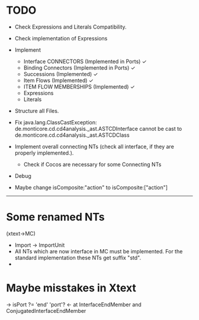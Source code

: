 # TODO
- Check Expressions and Literals Compatibility.
- Check implementation of Expressions
- Implement 
    - Interface CONNECTORS (Implemented in Ports) &check;
    - Binding Connectors (Implemented in Ports) &check;
    - Successions (Implemented) &check;
    - Item Flows  (Implemented) &check;
    - ITEM FLOW MEMBERSHIPS  (Implemented) &check;
    - Expressions
    - Literals
- Structure all Files.
- Fix java.lang.ClassCastException: de.monticore.cd.cd4analysis._ast.ASTCDInterface cannot be cast to 
    de.monticore.cd.cd4analysis._ast.ASTCDClass
- Implement overall connecting NTs (check all interface, if they are properly implemented.).
   - Check if Cocos are necessary for some Connecting NTs


 - Debug
 
 - Maybe change isComposite:"action" to  isComposite:["action"]
 
 -------- 
 # Some renamed NTs
 
 (xtext->MC)
- Import -> ImportUnit
- All NTs which are now interface in MC must be implemented. For the standard implementation these NTs
  get suffix "std".
- 


# Maybe misstakes in Xtext

-> isPort ?= 'end' 'port'? <-  at InterfaceEndMember and
ConjugatedInterfaceEndMember
 
